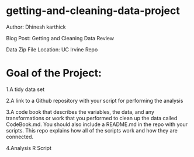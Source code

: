 # getting-and-cleaning-data-project

Author: Dhinesh karthick

Blog Post: Getting and Cleaning Data Review

Data Zip File Location: UC Irvine Repo

# Goal of the Project:

1.A tidy data set

2.A link to a Github repository with your script for performing the analysis

3.A code book that describes the variables, the data, and any transformations or work that you performed to clean up the data called CodeBook.md. You should also include a 
README.md in the repo with your scripts. This repo explains how all of the scripts work and how they are connected.

4.Analysis R Script
